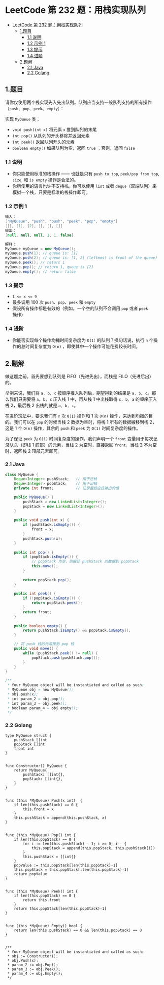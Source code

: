 # LeetCode 第 232 题：用栈实现队列

- [LeetCode 第 232 题：用栈实现队列](#leetcode-第-232-题用栈实现队列)
  - [1.题目](#1题目)
    - [1.1 说明](#11-说明)
    - [1.2 示例 1](#12-示例-1)
    - [1.3 提示](#13-提示)
    - [1.4 进阶](#14-进阶)
  - [2.题解](#2题解)
    - [2.1 Java](#21-java)
    - [2.2 Golang](#22-golang)

## 1.题目

请你仅使用两个栈实现先入先出队列。队列应当支持一般队列支持的所有操作（`push`、`pop`、`peek`、`empty`）：

实现 `MyQueue` 类：

+ `void push(int x)` 将元素 `x` 推到队列的末尾
+ `int pop()` 从队列的开头移除并返回元素
+ `int peek()` 返回队列开头的元素
+ `boolean empty()` 如果队列为空，返回 `true` ；否则，返回 `false`

### 1.1 说明

+ 你只能使用标准的栈操作 —— 也就是只有 `push to top`, `peek/pop from top`, `size`, 和 `is empty` 操作是合法的。
+ 你所使用的语言也许不支持栈。你可以使用 `list` 或者 `deque`（双端队列）来模拟一个栈，只要是标准的栈操作即可。

### 1.2 示例 1

```java
输入：
["MyQueue", "push", "push", "peek", "pop", "empty"]
[[], [1], [2], [], [], []]
输出：
[null, null, null, 1, 1, false]

解释：
MyQueue myQueue = new MyQueue();
myQueue.push(1); // queue is: [1]
myQueue.push(2); // queue is: [1, 2] (leftmost is front of the queue)
myQueue.peek(); // return 1
myQueue.pop(); // return 1, queue is [2]
myQueue.empty(); // return false
```

### 1.3 提示

+ `1 <= x <= 9`
+ 最多调用 100 次 `push`、`pop`、`peek` 和 `empty`
+ 假设所有操作都是有效的（例如，一个空的队列不会调用 `pop` 或者 `peek` 操作）

### 1.4 进阶

+ 你能否实现每个操作均摊时间复杂度为 `O(1)` 的队列？换句话说，执行 `n` 个操作的总时间复杂度为 `O(n)` ，即使其中一个操作可能花费较长时间。

## 2.题解

做这题之前，首先要想到队列是 FIFO（先进先出），而栈是 FILO（先进后出）的。

举例来说，我们将 `a, b, c` 按顺序推入队列后，期望得到的结果是 `a, b, c`。那么我们只需要将 `a, b, c` 压入栈 1 中，再从栈 1 中出栈取得 `c, b, a` 的顺序压入栈 2，最后栈 2 出栈的就是 `a, b, c`。

在进阶玩法中，要求我们有 `n` 次 `O(1)` 操作和 1 次 `O(n)` 操作，来达到均摊的目的。我们可以在 `pop` 的时候当栈 2 数据为空时，将栈 1 所有的数据搬移到栈 2，这是 1 个 `O(n)` 操作，其余的 `push` 和 `peek` 为 `O(1)` 时间复杂度的操作。

为了保证 `peek` 为 `O(1)` 时间复杂度的操作，我们声明一个 `front` 变量用于每次记录队头（即栈 1 底部）的元素，当栈 2 为空时，直接返回 `front`，当栈 2 不为空时，返回栈 2 顶部元素即可。

### 2.1 Java

```java
class MyQueue {
    Deque<Integer> pushStack;   // 用于压栈
    Deque<Integer> popStack;    // 用于出栈
    private int front;          // 记录最后应该弹出的值

    public MyQueue() {
        pushStack = new LinkedList<Integer>();
        popStack = new LinkedList<Integer>();
    }
    
    public void push(int x) {
        if (pushStack.isEmpty()) {
            front = x;
        }
        pushStack.push(x);
    }
    
    public int pop() {
        if (popStack.isEmpty()) {
            // popStack 为空，则搬迁 pushStack 的数据到 popStack
            this.move();
        }
        
        return popStack.pop();
    }
    
    public int peek() {
        if (!popStack.isEmpty()) {
            return popStack.peek();
        }
        return front;
    }
    
    public boolean empty() {
        return pushStack.isEmpty() && popStack.isEmpty();
    }

    // 将 push 栈的元素推到 pop 栈
    public void move() {
        while (pushStack.peek() != null) {
            popStack.push(pushStack.pop());
        }
    }
}

/**
 * Your MyQueue object will be instantiated and called as such:
 * MyQueue obj = new MyQueue();
 * obj.push(x);
 * int param_2 = obj.pop();
 * int param_3 = obj.peek();
 * boolean param_4 = obj.empty();
 */
```

### 2.2 Golang

```golang
type MyQueue struct {
	pushStack []int
	popStack []int
	front int
}


func Constructor() MyQueue {
	return MyQueue{
		pushStack: []int{},
		popStack: []int{},
	}
}


func (this *MyQueue) Push(x int)  {
	if len(this.pushStack) == 0 {
		this.front = x
	}
	this.pushStack = append(this.pushStack, x)
}


func (this *MyQueue) Pop() int {
	if len(this.popStack) == 0 {
		for i := len(this.pushStack) - 1; i >= 0; i-- {
			this.popStack = append(this.popStack, this.pushStack[i])
		}
		this.pushStack = []int{}
	}
	popValue := this.popStack[len(this.popStack)-1]
	this.popStack = this.popStack[:len(this.popStack)-1]
	return popValue
}


func (this *MyQueue) Peek() int {
	if len(this.popStack) == 0 {
		return this.front
	}
	return this.popStack[len(this.popStack)-1]
}


func (this *MyQueue) Empty() bool {
	return len(this.pushStack) == 0 && len(this.popStack) == 0
}


/**
 * Your MyQueue object will be instantiated and called as such:
 * obj := Constructor();
 * obj.Push(x);
 * param_2 := obj.Pop();
 * param_3 := obj.Peek();
 * param_4 := obj.Empty();
 */
```